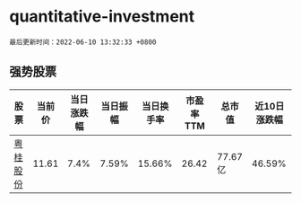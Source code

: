 # quantitative-investment

`最后更新时间：2022-06-10 13:32:33 +0800`

## 强势股票

|股票|当前价|当日涨跌幅|当日振幅|当日换手率|市盈率TTM|总市值|近10日涨跌幅|
|----|----|----|----|----|----|----|----|
|[粤桂股份](https://xueqiu.com/S/SZ000833)|11.61|7.4%|7.59%|15.66%|26.42|77.67亿|46.59%|
